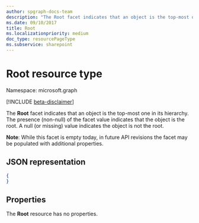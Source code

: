 ```yaml
---
author: spgraph-docs-team
description: "The Root facet indicates that an object is the top-most one in its hierarchy."
ms.date: 09/10/2017
title: Root
ms.localizationpriority: medium
doc_type: resourcePageType
ms.subservice: sharepoint
---
```

# Root resource type

Namespace: microsoft.graph

[!INCLUDE [beta-disclaimer](../../includes/beta-disclaimer.md)]

The **Root** facet indicates that an object is the top-most one in its hierarchy.
The presence (non-null) of the facet value indicates that the object is the root.
A null (or missing) value indicates the object is not the root.

**Note**: While this facet is empty today, in future API revisions the facet may be populated with additional properties.

## JSON representation

<!-- { "blockType": "resource", "@type": "microsoft.graph.root" } -->

```json
{
}
```

## Properties

The **Root** resource has no properties.


<!--
{
  "type": "#page.annotation",
  "section": "documentation",
  "tocPath": "Facets/Root",
  "suppressions": []
}
-->


